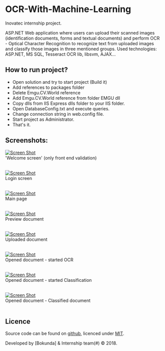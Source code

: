 # OCR-With-Machine-Learning
Inovatec internship project. 

ASP.NET Web application where users can upload their scanned images (identification documents, forms and textual documents) and perform OCR - Optical Character Recognition to recognize text from uploaded images and classify those images in three mentioned groups.
Used technologies: ASP.NET, MS SQL, Tesseract OCR lib, libsvm, AJAX... 

## How to run project? ##
- Open solution and try to start project (Build it)
- Add references to packages folder
- Delete Emgu.CV.World reference
- Add Emgu.CV.World reference from folder EMGU dll
- Copy dlls from IIS Express dlls folder to your IIS folder.
- Open DatabaseConfig.txt and execute queries.
- Change connection string in web.config file.
- Start project as Administrator.
- That's it.

## Screenshots:

[![Screen Shot](https://i.imgur.com/pJ6l1zT.png)](#)<br>
'Welcome screen' (only front end validation)<br><br>

[![Screen Shot](https://i.imgur.com/EAACMlR.png)](#)<br>
Login screen<br><br>

[![Screen Shot](https://i.imgur.com/v8Ir29k.png)](#)<br>
Main page<br><br>

[![Screen Shot](https://i.imgur.com/QuByqkK.png)](#)<br>
Preview document<br><br>

[![Screen Shot](https://i.imgur.com/XU2G1Lu.png)](#)<br>
Uploaded document<br><br>

[![Screen Shot](https://i.imgur.com/IPW03xk.png)](#)<br>
Opened document - started OCR<br><br>

[![Screen Shot](https://i.imgur.com/IBkkZFw.png)](#)<br>
Opened document - started Classification<br><br>

[![Screen Shot](https://i.imgur.com/f77tJdm.png)](#)<br>
Opened document - Classified document<br><br>

## Licence

Source code can be found on [github](https://github.com/georgeOsdDev/markdown-edit), licenced under [MIT](http://opensource.org/licenses/mit-license.php).

Developed by [Bokunda] & Internship team(#) 
© 2018.
